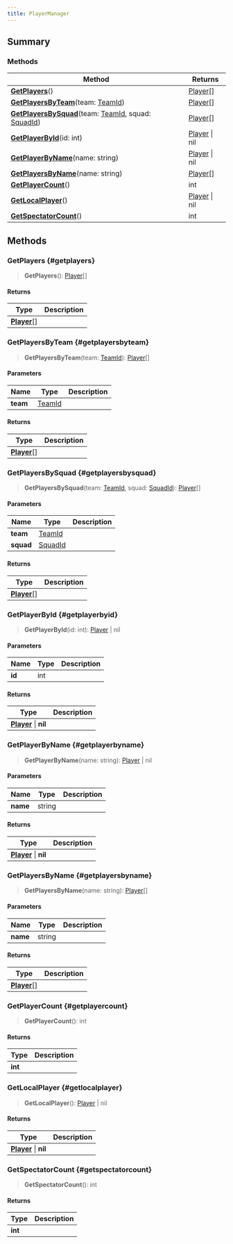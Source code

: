 ```yaml
---
title: PlayerManager
---
```


## Summary

### Methods

| Method | Returns |
| ------ | ------- |
| **[GetPlayers](#getplayers)**() | [Player](/vext/ref/client/type/player)[] |
| **[GetPlayersByTeam](#getplayersbyteam)**(team: [TeamId](/vext/ref/fb/teamid)) | [Player](/vext/ref/client/type/player)[] |
| **[GetPlayersBySquad](#getplayersbysquad)**(team: [TeamId](/vext/ref/fb/teamid), squad: [SquadId](/vext/ref/fb/squadid)) | [Player](/vext/ref/client/type/player)[] |
| **[GetPlayerById](#getplayerbyid)**(id: int) | [Player](/vext/ref/client/type/player) \| nil |
| **[GetPlayerByName](#getplayerbyname)**(name: string) | [Player](/vext/ref/client/type/player) \| nil |
| **[GetPlayersByName](#getplayersbyname)**(name: string) | [Player](/vext/ref/client/type/player)[] |
| **[GetPlayerCount](#getplayercount)**() | int |
| **[GetLocalPlayer](#getlocalplayer)**() | [Player](/vext/ref/client/type/player) \| nil |
| **[GetSpectatorCount](#getspectatorcount)**() | int |

## Methods

### GetPlayers {#getplayers}

> **GetPlayers**(): [Player](/vext/ref/client/type/player)[]

#### Returns

| Type | Description |
| ---- | ----------- |
| **[Player](/vext/ref/client/type/player)**[] |  |

### GetPlayersByTeam {#getplayersbyteam}

> **GetPlayersByTeam**(team: [TeamId](/vext/ref/fb/teamid)): [Player](/vext/ref/client/type/player)[]

#### Parameters

| Name | Type | Description |
| ---- | ---- | ----------- |
| **team** | [TeamId](/vext/ref/fb/teamid) |  |

#### Returns

| Type | Description |
| ---- | ----------- |
| **[Player](/vext/ref/client/type/player)**[] |  |

### GetPlayersBySquad {#getplayersbysquad}

> **GetPlayersBySquad**(team: [TeamId](/vext/ref/fb/teamid), squad: [SquadId](/vext/ref/fb/squadid)): [Player](/vext/ref/client/type/player)[]

#### Parameters

| Name | Type | Description |
| ---- | ---- | ----------- |
| **team** | [TeamId](/vext/ref/fb/teamid) |  |
| **squad** | [SquadId](/vext/ref/fb/squadid) |  |

#### Returns

| Type | Description |
| ---- | ----------- |
| **[Player](/vext/ref/client/type/player)**[] |  |

### GetPlayerById {#getplayerbyid}

> **GetPlayerById**(id: int): [Player](/vext/ref/client/type/player) \| nil

#### Parameters

| Name | Type | Description |
| ---- | ---- | ----------- |
| **id** | int |  |

#### Returns

| Type | Description |
| ---- | ----------- |
| **[Player](/vext/ref/client/type/player)** \| **nil** |  |

### GetPlayerByName {#getplayerbyname}

> **GetPlayerByName**(name: string): [Player](/vext/ref/client/type/player) \| nil

#### Parameters

| Name | Type | Description |
| ---- | ---- | ----------- |
| **name** | string |  |

#### Returns

| Type | Description |
| ---- | ----------- |
| **[Player](/vext/ref/client/type/player)** \| **nil** |  |

### GetPlayersByName {#getplayersbyname}

> **GetPlayersByName**(name: string): [Player](/vext/ref/client/type/player)[]

#### Parameters

| Name | Type | Description |
| ---- | ---- | ----------- |
| **name** | string |  |

#### Returns

| Type | Description |
| ---- | ----------- |
| **[Player](/vext/ref/client/type/player)**[] |  |

### GetPlayerCount {#getplayercount}

> **GetPlayerCount**(): int

#### Returns

| Type | Description |
| ---- | ----------- |
| **int** |  |

### GetLocalPlayer {#getlocalplayer}

> **GetLocalPlayer**(): [Player](/vext/ref/client/type/player) \| nil

#### Returns

| Type | Description |
| ---- | ----------- |
| **[Player](/vext/ref/client/type/player)** \| **nil** |  |

### GetSpectatorCount {#getspectatorcount}

> **GetSpectatorCount**(): int

#### Returns

| Type | Description |
| ---- | ----------- |
| **int** |  |

